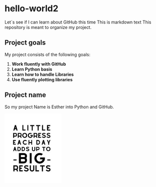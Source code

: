 # hello-world2
Let´s see if I can learn about GitHub this time
This is markdown text
This repository is meant to organize my project.

## Project goals
My project consists of the following goals:

1. **Work fluently with GitHub**
2. **Learn Python basis**
3. **Learn how to handle Libraries**
3. **Use fluently plotting libraries**

## Project name
So my project Name is Esther into Python and GitHub.

![Progress](progress.JPG)

